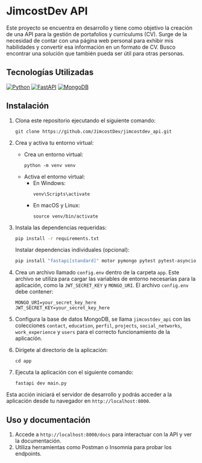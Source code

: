 # JimcostDev API

Este proyecto se encuentra en desarrollo y tiene como objetivo la creación de una API para la gestión de portafolios y currículums (CV). Surge de la necesidad de contar con una página web personal para exhibir mis habilidades y convertir esa información en un formato de CV. Busco encontrar una solución que también pueda ser útil para otras personas.

## Tecnologías Utilizadas

[![Python](https://img.shields.io/badge/Python-f6d44e?style=for-the-badge&logo=python&logoColor=white&labelColor=101010)]()
[![FastAPI](https://img.shields.io/badge/FastAPI-059487?style=for-the-badge&logo=fastapi&logoColor=white&labelColor=101010)](https://fastapi.tiangolo.com/)
[![MongoDB](https://img.shields.io/badge/MongoDB-00Ed64?style=for-the-badge&logo=mongodb&logoColor=white&labelColor=101010)]()

## Instalación

1. Clona este repositorio ejecutando el siguiente comando:
    ```
    git clone https://github.com/JimcostDev/jimcostdev_api.git
    ```

2. Crea y activa tu entorno virtual:
    - Crea un entorno virtual:
        ```
        python -m venv venv
        ```
    - Activa el entorno virtual:
        - En Windows:
            ```
            venv\Scripts\activate
            ```
        - En macOS y Linux:
            ```
            source venv/bin/activate
            ```

3. Instala las dependencias requeridas:
    ```bash
    pip install -r requirements.txt
    ```
    Instalar dependencias individuales (opcional):
    ```bash
    pip install "fastapi[standard]" motor pymongo pytest pytest-asyncio pydantic-settings aiobcrypt Faker python-jose
    ```

4. Crea un archivo llamado `config.env` dentro de la carpeta `app`. Este archivo se utiliza para cargar las variables de entorno necesarias para la aplicación, como la `JWT_SECRET_KEY` y `MONGO_URI`. El archivo `config.env` debe contener:
    ```plaintext
    MONGO_URI=your_secret_key_here
    JWT_SECRET_KEY=your_secret_key_here
    ```
    
5. Configura la base de datos MongoDB, se llama `jimcostdev_api` con las colecciones `contact`, `education`, `perfil`, `projects`, `social_networks`, `work_experience` y `users` para el correcto funcionamiento de la aplicación.

6. Dirígete al directorio de la aplicación:
    ```
    cd app
    ```

7. Ejecuta la aplicación con el siguiente comando:
    ```
    fastapi dev main.py
    ```
Esta acción iniciará el servidor de desarrollo y podrás acceder a la aplicación desde tu navegador en `http://localhost:8000`.


## Uso y documentación 

1. Accede a `http://localhost:8000/docs` para interactuar con la API y ver la documentación.
2. Utiliza herramientas como Postman o Insomnia para probar los endpoints.

